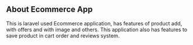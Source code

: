 ## About Ecommerce App

This is laravel used Ecommerce application, has features of product add, with offers and with image and others.
This application also has features to save product in cart order and reviews system.
